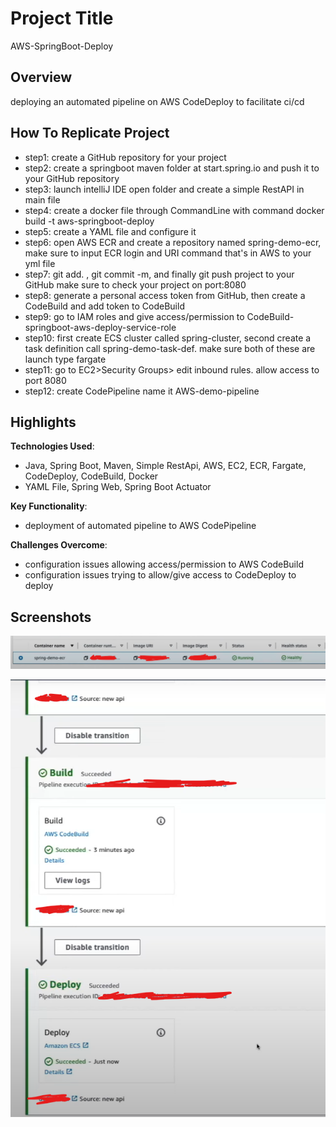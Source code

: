 # Project Title
AWS-SpringBoot-Deploy

## Overview
deploying an automated pipeline on AWS CodeDeploy to facilitate ci/cd 

## How To Replicate Project 
- step1: create a GitHub repository for your project
- step2: create a springboot maven folder at start.spring.io and push it to your GitHub repository
- step3: launch intelliJ IDE open folder and create a simple RestAPI in main file
- step4: create a docker file through CommandLine with command docker build -t aws-springboot-deploy
- step5: create a YAML file and configure it 
- step6: open AWS ECR and create a repository named spring-demo-ecr, make sure to input ECR login and URI command that's in AWS to your yml file 
- step7: git add. , git commit -m, and finally git push project to your GitHub make sure to check your project on port:8080 
- step8: generate a personal access token from GitHub, then create a CodeBuild and add token to CodeBuild
- step9: go to IAM roles and give access/permission to CodeBuild-springboot-aws-deploy-service-role
- step10: first create ECS cluster called spring-cluster, second create a task definition call spring-demo-task-def. make sure both of these are launch type fargate
- step11: go to EC2>Security Groups> edit inbound rules. allow access to port 8080
- step12: create CodePipeline name it AWS-demo-pipeline


## Highlights
**Technologies Used**: 
- Java, Spring Boot, Maven, Simple RestApi, AWS, EC2, ECR, Fargate, CodeDeploy, CodeBuild, Docker
- YAML File, Spring Web, Spring Boot Actuator

**Key Functionality**: 
- deployment of automated pipeline to AWS CodePipeline

**Challenges Overcome**: 
- configuration issues allowing access/permission to AWS CodeBuild 
- configuration issues trying to allow/give access to CodeDeploy to deploy


## Screenshots
![img.png](img.png)

![img_2.png](img_2.png)
